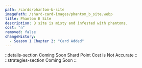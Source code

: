 ```yaml
---
path: /cards/phantom-b-site
imagePath: /shard-card-images/phantom_b_site.webp
title: Phantom B Site
description: B site is misty and infested with phantoms.
cost: "n"
removed: false
changeHistory:
  - Season 1 Chapter 2: "Card Added"
---
```

::details-section
Coming Soon
Shard Point Cost is Not Accurate
::
::strategies-section
Coming Soon
::